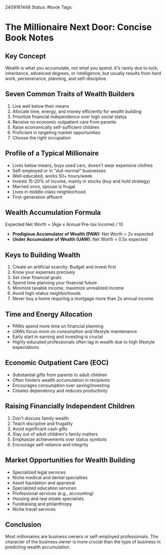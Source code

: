 2409161448
	Status: #book 
		Tags: 

# The Millionaire Next Door: Concise Book Notes

## Key Concept
Wealth is what you accumulate, not what you spend. It's rarely due to luck, inheritance, advanced degrees, or intelligence, but usually results from hard work, perseverance, planning, and self-discipline.

## Seven Common Traits of Wealth Builders

1. Live well below their means
2. Allocate time, energy, and money efficiently for wealth building
3. Prioritize financial independence over high social status
4. Receive no economic outpatient care from parents
5. Raise economically self-sufficient children
6. Proficient in targeting market opportunities
7. Choose the right occupation

## Profile of a Typical Millionaire

- Lives below means, buys used cars, doesn't wear expensive clothes
- Self-employed or in "dull-normal" businesses
- Well-educated, works 50+ hours/week
- Invests 15-20% of income, mainly in stocks (buy and hold strategy)
- Married once, spouse is frugal
- Lives in middle-class neighborhood
- First-generation affluent

## Wealth Accumulation Formula

Expected Net Worth = (Age x Annual Pre-tax Income) / 10

- **Prodigious Accumulator of Wealth (PAW):** Net Worth > 2x expected
- **Under Accumulator of Wealth (UAW)**: Net Worth < 0.5x expected

## Keys to Building Wealth

1. Create an artificial scarcity: Budget and invest first
2. Know your expenses precisely
3. Set clear financial goals
4. Spend time planning your financial future
5. Minimize taxable income, maximize unrealized income
6. Avoid high-status neighborhoods
7. Never buy a home requiring a mortgage more than 2x annual income

## Time and Energy Allocation

- PAWs spend more time on financial planning
- UAWs focus more on consumption and lifestyle maintenance
- Early start in earning and investing is crucial
- Highly educated professionals often lag in wealth due to high lifestyle expectations

## Economic Outpatient Care (EOC)

- Substantial gifts from parents to adult children
- Often hinders wealth accumulation in recipients
- Encourages consumption over saving/investing
- Creates dependency and reduces productivity

## Raising Financially Independent Children

1. Don't discuss family wealth
2. Teach discipline and frugality
3. Avoid significant cash gifts
4. Stay out of adult children's family matters
5. Emphasize achievements over status symbols
6. Encourage self-reliance and integrity

## Market Opportunities for Wealth Building

- Specialized legal services
- Niche medical and dental specialties
- Asset liquidation and appraisal
- Specialized education services
- Professional services (e.g., accounting)
- Housing and real estate specialists
- Fundraising and philanthropy
- Niche travel services

## Conclusion
Most millionaires are business owners or self-employed professionals. The character of the business owner is more crucial than the type of business in predicting wealth accumulation.